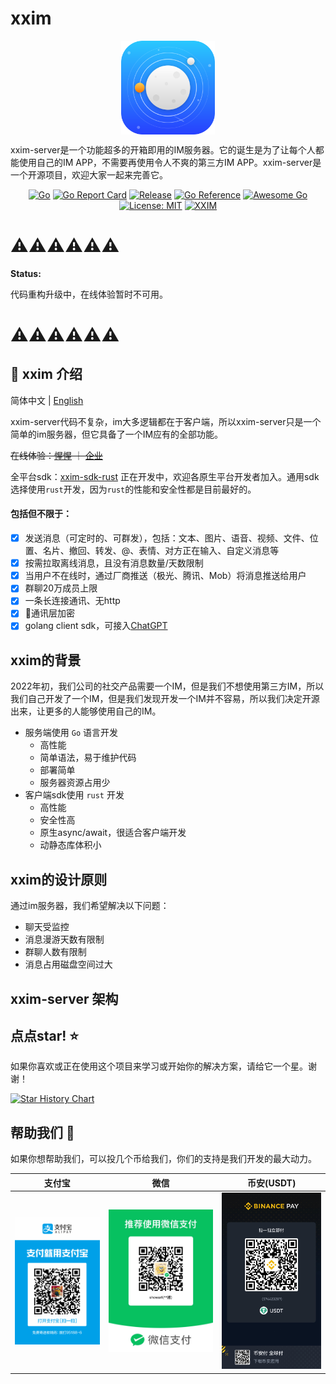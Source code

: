 # xxim

<p align="center">
<img align="center" width="150px" src="https://raw.githubusercontent.com/cherish-chat/xx-doc/master/docs/images/logo.1x.webp">
</p>

xxim-server是一个功能超多的开箱即用的IM服务器。它的诞生是为了让每个人都能使用自己的IM APP，不需要再使用令人不爽的第三方IM
APP。xxim-server是一个开源项目，欢迎大家一起来完善它。

<div align=center>

[![Go](https://github.com/cherish-chat/xxim-server/workflows/Go/badge.svg?branch=master)](https://github.com/cherish-chat/xxim-server/actions)
[![Go Report Card](https://goreportcard.com/badge/github.com/cherish-chat/xxim-server)](https://goreportcard.com/report/github.com/cherish-chat/xxim-server)
[![Release](https://img.shields.io/github/v/release/cherish-chat/xxim-server.svg?style=flat-square)](https://github.com/cherish-chat/xxim-server)
[![Go Reference](https://pkg.go.dev/badge/github.com/cherish-chat/xxim-server.svg)](https://pkg.go.dev/github.com/cherish-chat/xxim-server)
[![Awesome Go](https://cdn.rawgit.com/sindresorhus/awesome/d7305f38d29fed78fa85652e3a63e154dd8e8829/media/badge.svg)](https://github.com/avelino/awesome-go)
[![License: MIT](https://img.shields.io/badge/License-MIT-yellow.svg)](https://opensource.org/licenses/MIT)
[![XXIM](https://api.cherish.chat/api/server/onlineshield/202303051934)](https://xxim.cherish.chat)

</div>

# ⚠️⚠️⚠️⚠️⚠️⚠️

**Status:**

代码重构升级中，在线体验暂时不可用。

# ⚠️⚠️⚠️⚠️⚠️⚠️

## 🤷‍ xxim 介绍

简体中文 | [English](README-EN.md)

xxim-server代码不复杂，im大多逻辑都在于客户端，所以xxim-server只是一个简单的im服务器，但它具备了一个IM应有的全部功能。

~~在线体验：[惺惺](https://xxim.cherish.chat) ｜ [企业](https://enterprise.cherish.chat/)~~

全平台sdk：[xxim-sdk-rust](https://github.com/cherish-chat/xxim-sdk-rust)
正在开发中，欢迎各原生平台开发者加入。通用sdk选择使用`rust`开发，因为`rust`的性能和安全性都是目前最好的。

#### 包括但不限于：

* [x] 发送消息（可定时的、可群发），包括：文本、图片、语音、视频、文件、位置、名片、撤回、转发、@、表情、对方正在输入、自定义消息等
* [x] 按需拉取离线消息，且没有消息数量/天数限制
* [x] 当用户不在线时，通过厂商推送（极光、腾讯、Mob）将消息推送给用户
* [x] 群聊20万成员上限
* [x] 一条长连接通讯、无http
* [x] 🔐通讯层加密
* [x] golang client sdk，可接入[ChatGPT](https://github.com/cherish-chat/xxim-bot-chatgpt)

## xxim的背景

2022年初，我们公司的社交产品需要一个IM，但是我们不想使用第三方IM，所以我们自己开发了一个IM，但是我们发现开发一个IM并不容易，所以我们决定开源出来，让更多的人能够使用自己的IM。

* 服务端使用 `Go` 语言开发
    * 高性能
    * 简单语法，易于维护代码
    * 部署简单
    * 服务器资源占用少
* 客户端sdk使用 `rust` 开发
    * 高性能
    * 安全性高
    * 原生async/await，很适合客户端开发
    * 动静态库体积小

## xxim的设计原则

通过im服务器，我们希望解决以下问题：

* 聊天受监控
* 消息漫游天数有限制
* 群聊人数有限制
* 消息占用磁盘空间过大

## xxim-server 架构

## 点点star! ⭐

如果你喜欢或正在使用这个项目来学习或开始你的解决方案，请给它一个星。谢谢！

[![Star History Chart](https://api.star-history.com/svg?repos=cherish-chat/xxim-server&type=Date)](#xxim-server)

## 帮助我们 🙏

如果你想帮助我们，可以投几个币给我们，你们的支持是我们开发的最大动力。

|                                                                                          支付宝                                                                                          |                                                                                               微信                                                                                               |                                                                                         币安(USDT)                                                                                         |
|:-------------------------------------------------------------------------------------------------------------------------------------------------------------------------------------:|:----------------------------------------------------------------------------------------------------------------------------------------------------------------------------------------------:|:----------------------------------------------------------------------------------------------------------------------------------------------------------------------------------------:|
| [![AliPay](https://raw.githubusercontent.com/cherish-chat/xx-doc/master/docs/images/alipay.png)](https://raw.githubusercontent.com/cherish-chat/xx-doc/master/docs/images/alipay.png) | [![WechatPay](https://raw.githubusercontent.com/cherish-chat/xx-doc/master/docs/images/wechatpay.png)](https://raw.githubusercontent.com/cherish-chat/xx-doc/master/docs/images/wechatpay.png) | [![binance](https://raw.githubusercontent.com/cherish-chat/xx-doc/master/docs/images/binance.png)](https://raw.githubusercontent.com/cherish-chat/xx-doc/master/docs/images/binance.png) | 


